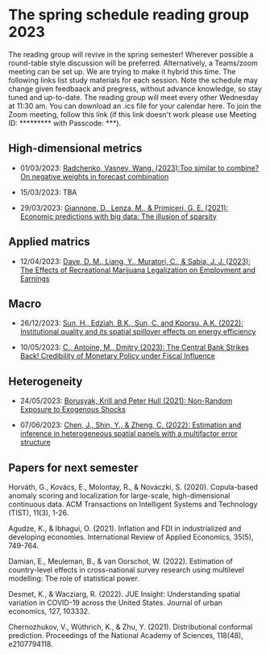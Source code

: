 # The spring schedule reading group 2023
The reading group will revive in the spring semester! Wherever possible a round-table style discussion will be preferred. Alternatively, a Teams/zoom meeting can be set up. We are trying to make it hybrid this time. The following links list study materials for each session. Note the schedule may change given feedbaack and pregress, without advance knowledge, so stay tuned and up-to-date. The reading group will meet every other Wednesday at 11:30 am. You can download an .ics file for your calendar here. To join the Zoom meeting, follow this link (if this link doesn't work please use Meeting ID: ********* with Passcode: ***).

## High-dimensional metrics
* 01/03/2023: [Radchenko, Vasnev, Wang. (2023):Too similar to combine? On negative weights in forecast combination](https://dl.acm.org/doi/pdf/10.1145/3372274) 

* 15/03/2023: TBA

* 29/03/2023: [Giannone, D., Lenza, M., & Primiceri, G. E. (2021): Economic predictions with big data: The illusion of sparsity](https://onlinelibrary.wiley.com/doi/pdf/10.3982/ECTA17842)

## Applied matrics

* 12/04/2023: [Dave, D. M., Liang, Y., Muratori, C., & Sabia, J. J. (2023): The Effects of Recreational Marijuana Legalization on Employment and Earnings](https://www.nber.org/system/files/working_papers/w30813/w30813.pdf)

## Macro
* 26/12/2023: [Sun, H., Edziah, B.K., Sun, C. and Kporsu, A.K. (2022): Institutional quality and its spatial spillover effects on energy efficiency](https://doi.org/10.1016/j.seps.2021.101023)

* 10/05/2023: [C., Antoine, M., Dmitry (2023): The Central Bank Strikes Back! Credibility of Monetary Policy under Fiscal Influence](https://doi.org/10.1093/ej/ueac055)

## Heterogeneity 
* 24/05/2023: [Borusyak, Krill and Peter Hull (2021): Non-Random Exposure to Exogenous Shocks](https://economics.sas.upenn.edu/system/files/2022-03/Empirical%20Micro%2003242022_1.pdf)

* 07/06/2023: [Chen, J., Shin, Y., & Zheng, C. (2022): Estimation and inference in heterogeneous spatial panels with a multifactor error structure](https://drive.google.com/file/d/1af6SxAtjIbHloRpGV4FMNC2IQuOuHzp6/view)

## Papers for next semester
Horváth, G., Kovács, E., Molontay, R., & Nováczki, S. (2020). Copula-based anomaly scoring and localization for large-scale, high-dimensional continuous data. ACM Transactions on Intelligent Systems and Technology (TIST), 11(3), 1-26.

Agudze, K., & Ibhagui, O. (2021). Inflation and FDI in industrialized and developing economies. International Review of Applied Economics, 35(5), 749-764.

Damian, E., Meuleman, B., & van Oorschot, W. (2022). Estimation of country-level effects in cross-national survey research using multilevel modelling: The role of statistical power.

Desmet, K., & Wacziarg, R. (2022). JUE Insight: Understanding spatial variation in COVID-19 across the United States. Journal of urban economics, 127, 103332.

Chernozhukov, V., Wüthrich, K., & Zhu, Y. (2021). Distributional conformal prediction. Proceedings of the National Academy of Sciences, 118(48), e2107794118.
